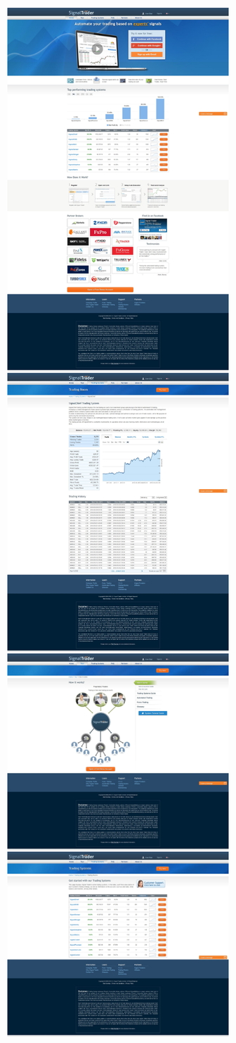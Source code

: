 ![homepage.jpg](Screenshots/homepage.jpg)
![system-performance.jpg](Screenshots/system-performance.jpg)
![tour.jpg](Screenshots/tour.jpg)
![trading-system.jpg](Screenshots/trading-system.jpg)